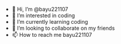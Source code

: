 - 👋 Hi, I’m @bayu221107
- 👀 I’m interested in coding
- 🌱 I’m currently learning coding
- 💞️ I’m looking to collaborate on my friends
- 📫 How to reach me bayu221107

<!---
bayu221107/bayu221107 is a ✨ special ✨ repository because its `README.md` (this file) appears on your GitHub profile.
You can click the Preview link to take a look at your changes.
--->
